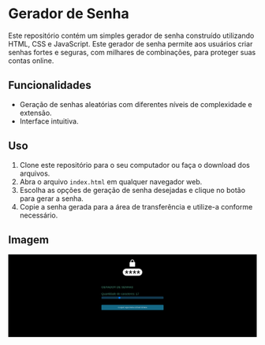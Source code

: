 # Gerador de Senha

Este repositório contém um simples gerador de senha construído utilizando HTML, CSS e JavaScript. Este gerador de senha permite aos usuários criar senhas fortes e seguras, com milhares de combinações, para proteger suas contas online.

## Funcionalidades

- Geração de senhas aleatórias com diferentes níveis de complexidade e extensão.
- Interface intuitiva.

## Uso

1. Clone este repositório para o seu computador ou faça o download dos arquivos.
2. Abra o arquivo `index.html` em qualquer navegador web.
3. Escolha as opções de geração de senha desejadas e clique no botão para gerar a senha.
4. Copie a senha gerada para a área de transferência e utilize-a conforme necessário.

## Imagem 
![](https://github.com/marcosguida/gerador_senha/blob/main/image.png?raw=true)
